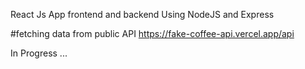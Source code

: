 

React Js App frontend and backend Using NodeJS and Express

#fetching data from public API https://fake-coffee-api.vercel.app/api

In Progress ...
